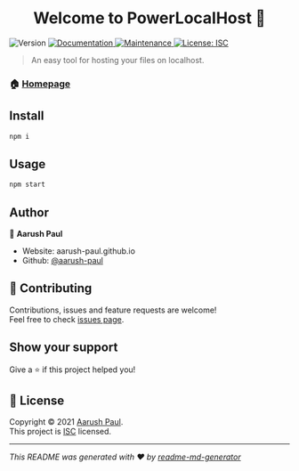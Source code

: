 <h1 align="center">Welcome to PowerLocalHost 👋</h1>
<p>
  <img alt="Version" src="https://img.shields.io/badge/version-1.0.0-blue.svg?cacheSeconds=2592000" />
  <a href="https://github.com/aarush-paul/powerlocalhost#readme" target="_blank">
    <img alt="Documentation" src="https://img.shields.io/badge/documentation-yes-brightgreen.svg" />
  </a>
  <a href="https://github.com/aarush-paul/powerlocalhost/graphs/commit-activity" target="_blank">
    <img alt="Maintenance" src="https://img.shields.io/badge/Maintained%3F-yes-green.svg" />
  </a>
  <a href="https://github.com/aarush-paul/powerlocalhost/blob/master/LICENSE" target="_blank">
    <img alt="License: ISC" src="https://img.shields.io/github/license/aarush-paul/PowerLocalHost" />
  </a>
</p>

> An easy tool for hosting your files on localhost.

### 🏠 [Homepage](https://github.com/aarush-paul/powerlocalhost#readme)

## Install

```sh
npm i
```

## Usage

```sh
npm start
```

## Author

👤 **Aarush Paul**

* Website: aarush-paul.github.io
* Github: [@aarush-paul](https://github.com/aarush-paul)

## 🤝 Contributing

Contributions, issues and feature requests are welcome!<br />Feel free to check [issues page](https://github.com/aarush-paul/powerlocalhost/issues). 

## Show your support

Give a ⭐️ if this project helped you!

## 📝 License

Copyright © 2021 [Aarush Paul](https://github.com/aarush-paul).<br />
This project is [ISC](https://github.com/aarush-paul/powerlocalhost/blob/master/LICENSE) licensed.

***
_This README was generated with ❤️ by [readme-md-generator](https://github.com/kefranabg/readme-md-generator)_